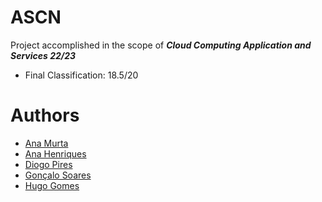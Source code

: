 # ASCN

Project accomplished in the scope of <b><i>Cloud Computing Application and Services 22/23</i></b>

- Final Classification: 18.5/20

# Authors

- <a href="https://github.com/AnaMurta10">Ana Murta</a>
- <a href="https://github.com/sailoring-rgb">Ana Henriques</a>
- <a href="https://github.com/El-Banderas">Diogo Pires</a>
- <a href="https://github.com/gonaloppcc">Gonçalo Soares</a>
- <a href="https://github.com/Hugand">Hugo Gomes</a>
